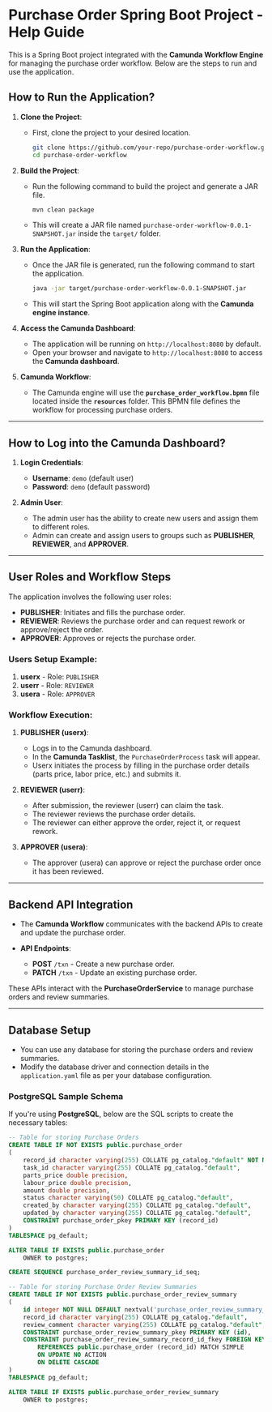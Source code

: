 # **Purchase Order Spring Boot Project - Help Guide**

This is a Spring Boot project integrated with the **Camunda Workflow Engine** for managing the purchase order workflow. Below are the steps to run and use the application.

## **How to Run the Application?**

1. **Clone the Project**:
    - First, clone the project to your desired location.

      ```bash
      git clone https://github.com/your-repo/purchase-order-workflow.git
      cd purchase-order-workflow
      ```

2. **Build the Project**:
    - Run the following command to build the project and generate a JAR file.

      ```bash
      mvn clean package
      ```

    - This will create a JAR file named `purchase-order-workflow-0.0.1-SNAPSHOT.jar` inside the `target/` folder.

3. **Run the Application**:
    - Once the JAR file is generated, run the following command to start the application.

      ```bash
      java -jar target/purchase-order-workflow-0.0.1-SNAPSHOT.jar
      ```

    - This will start the Spring Boot application along with the **Camunda engine instance**.

4. **Access the Camunda Dashboard**:
    - The application will be running on `http://localhost:8080` by default.
    - Open your browser and navigate to `http://localhost:8080` to access the **Camunda dashboard**.

5. **Camunda Workflow**:
    - The Camunda engine will use the **`purchase_order_workflow.bpmn`** file located inside the **`resources`** folder. This BPMN file defines the workflow for processing purchase orders.

---

## **How to Log into the Camunda Dashboard?**

1. **Login Credentials**:
    - **Username**: `demo` (default user)
    - **Password**: `demo` (default password)

2. **Admin User**:
    - The admin user has the ability to create new users and assign them to different roles.
    - Admin can create and assign users to groups such as **PUBLISHER**, **REVIEWER**, and **APPROVER**.

---

## **User Roles and Workflow Steps**

The application involves the following user roles:

- **PUBLISHER**: Initiates and fills the purchase order.
- **REVIEWER**: Reviews the purchase order and can request rework or approve/reject the order.
- **APPROVER**: Approves or rejects the purchase order.

### **Users Setup Example**:

1. **userx** - Role: `PUBLISHER`
2. **userr** - Role: `REVIEWER`
3. **usera** - Role: `APPROVER`

### **Workflow Execution**:

1. **PUBLISHER (userx)**:
    - Logs in to the Camunda dashboard.
    - In the **Camunda Tasklist**, the `PurchaseOrderProcess` task will appear.
    - Userx initiates the process by filling in the purchase order details (parts price, labor price, etc.) and submits it.

2. **REVIEWER (userr)**:
    - After submission, the reviewer (userr) can claim the task.
    - The reviewer reviews the purchase order details.
    - The reviewer can either approve the order, reject it, or request rework.

3. **APPROVER (usera)**:
    - The approver (usera) can approve or reject the purchase order once it has been reviewed.

---

## **Backend API Integration**

- The **Camunda Workflow** communicates with the backend APIs to create and update the purchase order.

- **API Endpoints**:
    - **POST** `/txn` - Create a new purchase order.
    - **PATCH** `/txn` - Update an existing purchase order.

These APIs interact with the **PurchaseOrderService** to manage purchase orders and review summaries.

---

## **Database Setup**

- You can use any database for storing the purchase orders and review summaries.
- Modify the database driver and connection details in the `application.yaml` file as per your database configuration.

### **PostgreSQL Sample Schema**

If you're using **PostgreSQL**, below are the SQL scripts to create the necessary tables:

```sql
-- Table for storing Purchase Orders
CREATE TABLE IF NOT EXISTS public.purchase_order
(
    record_id character varying(255) COLLATE pg_catalog."default" NOT NULL,
    task_id character varying(255) COLLATE pg_catalog."default",
    parts_price double precision,
    labour_price double precision,
    amount double precision,
    status character varying(50) COLLATE pg_catalog."default",
    created_by character varying(255) COLLATE pg_catalog."default",
    updated_by character varying(255) COLLATE pg_catalog."default",
    CONSTRAINT purchase_order_pkey PRIMARY KEY (record_id)
)
TABLESPACE pg_default;

ALTER TABLE IF EXISTS public.purchase_order
    OWNER to postgres;

CREATE SEQUENCE purchase_order_review_summary_id_seq;

-- Table for storing Purchase Order Review Summaries
CREATE TABLE IF NOT EXISTS public.purchase_order_review_summary
(
    id integer NOT NULL DEFAULT nextval('purchase_order_review_summary_id_seq'::regclass),
    record_id character varying(255) COLLATE pg_catalog."default",
    review_comment character varying(255) COLLATE pg_catalog."default",
    CONSTRAINT purchase_order_review_summary_pkey PRIMARY KEY (id),
    CONSTRAINT purchase_order_review_summary_record_id_fkey FOREIGN KEY (record_id)
        REFERENCES public.purchase_order (record_id) MATCH SIMPLE
        ON UPDATE NO ACTION
        ON DELETE CASCADE
)
TABLESPACE pg_default;

ALTER TABLE IF EXISTS public.purchase_order_review_summary
    OWNER to postgres;
